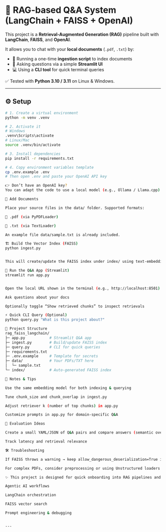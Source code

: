 # 🔎 RAG-based Q&A System (LangChain + FAISS + OpenAI)

This project is a **Retrieval-Augmented Generation (RAG)** pipeline built with **LangChain**, **FAISS**, and **OpenAI**.  

It allows you to chat with your **local documents** (`.pdf`, `.txt`) by:
- 📂 Running a one-time **ingestion script** to index documents  
- 💬 Asking questions via a simple **Streamlit UI**  
- 💻 Using a **CLI tool** for quick terminal queries  

✅ Tested with **Python 3.10 / 3.11** on Linux & Windows.

---

## ⚙️ Setup

```bash
# 1. Create a virtual environment
python -m venv .venv

# 2. Activate it
# Windows
.venv\Scripts\activate
# Linux/Mac
source .venv/bin/activate

# 3. Install dependencies
pip install -r requirements.txt

# 4. Copy environment variables template
cp .env.example .env
# Then open .env and paste your OpenAI API key

👉 Don’t have an OpenAI key?
You can adapt the code to use a local model (e.g., Ollama / Llama.cpp) by swapping ChatOpenAI for a local LLM wrapper.

📂 Add Documents

Place your source files in the data/ folder. Supported formats:

📑 .pdf (via PyPDFLoader)

📄 .txt (via TextLoader)

An example file data/sample.txt is already included.

🏗️ Build the Vector Index (FAISS)
python ingest.py


This will create/update the FAISS index under index/ using text-embedding-3-small.

💬 Run the Q&A App (Streamlit)
streamlit run app.py


Open the local URL shown in the terminal (e.g., http://localhost:8501)

Ask questions about your docs

Optionally toggle “Show retrieved chunks” to inspect retrievals

⚡ Quick CLI Query (Optional)
python query.py "What is this project about?"

📂 Project Structure
rag_faiss_langchain/
├─ app.py           # Streamlit Q&A app
├─ ingest.py        # Build/update FAISS index
├─ query.py         # CLI for quick queries
├─ requirements.txt
├─ .env.example     # Template for secrets
├─ data/            # Your PDFs/TXT here
│  └─ sample.txt
└─ index/           # Auto-generated FAISS index

📝 Notes & Tips

Use the same embedding model for both indexing & querying

Tune chunk_size and chunk_overlap in ingest.py

Adjust retriever k (number of top chunks) in app.py

Customize prompts in app.py for domain-specific Q&A

🧪 Evaluation Ideas

Create a small YAML/JSON of Q&A pairs and compare answers (semantic overlap / keyword match)

Track latency and retrieval relevance

🛠️ Troubleshooting

If FAISS throws a warning → keep allow_dangerous_deserialization=True in app.py

For complex PDFs, consider preprocessing or using Unstructured loaders

✨ This project is designed for quick onboarding into RAG pipelines and showcases skills in:

Agentic AI workflows

LangChain orchestration

FAISS vector search

Prompt engineering & debugging


---









